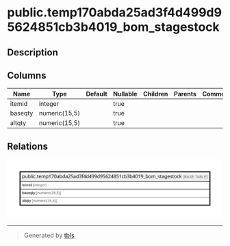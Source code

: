 # public.temp170abda25ad3f4d499d95624851cb3b4019_bom_stagestock

## Description

## Columns

| Name | Type | Default | Nullable | Children | Parents | Comment |
| ---- | ---- | ------- | -------- | -------- | ------- | ------- |
| itemid | integer |  | true |  |  |  |
| baseqty | numeric(15,5) |  | true |  |  |  |
| altqty | numeric(15,5) |  | true |  |  |  |

## Relations

![er](public.temp170abda25ad3f4d499d95624851cb3b4019_bom_stagestock.svg)

---

> Generated by [tbls](https://github.com/k1LoW/tbls)
